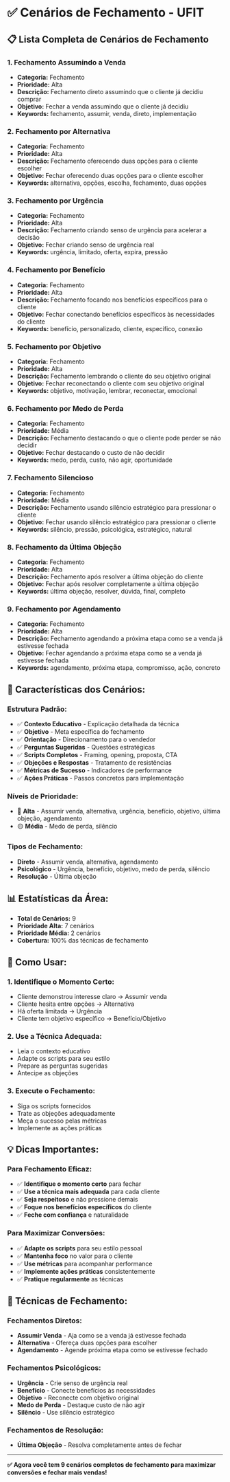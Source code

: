 # ✅ Cenários de Fechamento - UFIT

## 📋 **Lista Completa de Cenários de Fechamento**

### **1. Fechamento Assumindo a Venda**
- **Categoria:** Fechamento
- **Prioridade:** Alta
- **Descrição:** Fechamento direto assumindo que o cliente já decidiu comprar
- **Objetivo:** Fechar a venda assumindo que o cliente já decidiu
- **Keywords:** fechamento, assumir, venda, direto, implementação

### **2. Fechamento por Alternativa**
- **Categoria:** Fechamento
- **Prioridade:** Alta
- **Descrição:** Fechamento oferecendo duas opções para o cliente escolher
- **Objetivo:** Fechar oferecendo duas opções para o cliente escolher
- **Keywords:** alternativa, opções, escolha, fechamento, duas opções

### **3. Fechamento por Urgência**
- **Categoria:** Fechamento
- **Prioridade:** Alta
- **Descrição:** Fechamento criando senso de urgência para acelerar a decisão
- **Objetivo:** Fechar criando senso de urgência real
- **Keywords:** urgência, limitado, oferta, expira, pressão

### **4. Fechamento por Benefício**
- **Categoria:** Fechamento
- **Prioridade:** Alta
- **Descrição:** Fechamento focando nos benefícios específicos para o cliente
- **Objetivo:** Fechar conectando benefícios específicos às necessidades do cliente
- **Keywords:** benefício, personalizado, cliente, específico, conexão

### **5. Fechamento por Objetivo**
- **Categoria:** Fechamento
- **Prioridade:** Alta
- **Descrição:** Fechamento lembrando o cliente do seu objetivo original
- **Objetivo:** Fechar reconectando o cliente com seu objetivo original
- **Keywords:** objetivo, motivação, lembrar, reconectar, emocional

### **6. Fechamento por Medo de Perda**
- **Categoria:** Fechamento
- **Prioridade:** Média
- **Descrição:** Fechamento destacando o que o cliente pode perder se não decidir
- **Objetivo:** Fechar destacando o custo de não decidir
- **Keywords:** medo, perda, custo, não agir, oportunidade

### **7. Fechamento Silencioso**
- **Categoria:** Fechamento
- **Prioridade:** Média
- **Descrição:** Fechamento usando silêncio estratégico para pressionar o cliente
- **Objetivo:** Fechar usando silêncio estratégico para pressionar o cliente
- **Keywords:** silêncio, pressão, psicológica, estratégico, natural

### **8. Fechamento da Última Objeção**
- **Categoria:** Fechamento
- **Prioridade:** Alta
- **Descrição:** Fechamento após resolver a última objeção do cliente
- **Objetivo:** Fechar após resolver completamente a última objeção
- **Keywords:** última objeção, resolver, dúvida, final, completo

### **9. Fechamento por Agendamento**
- **Categoria:** Fechamento
- **Prioridade:** Alta
- **Descrição:** Fechamento agendando a próxima etapa como se a venda já estivesse fechada
- **Objetivo:** Fechar agendando a próxima etapa como se a venda já estivesse fechada
- **Keywords:** agendamento, próxima etapa, compromisso, ação, concreto

## 🎯 **Características dos Cenários:**

### **Estrutura Padrão:**
- ✅ **Contexto Educativo** - Explicação detalhada da técnica
- ✅ **Objetivo** - Meta específica do fechamento
- ✅ **Orientação** - Direcionamento para o vendedor
- ✅ **Perguntas Sugeridas** - Questões estratégicas
- ✅ **Scripts Completos** - Framing, opening, proposta, CTA
- ✅ **Objeções e Respostas** - Tratamento de resistências
- ✅ **Métricas de Sucesso** - Indicadores de performance
- ✅ **Ações Práticas** - Passos concretos para implementação

### **Níveis de Prioridade:**
- 🔴 **Alta** - Assumir venda, alternativa, urgência, benefício, objetivo, última objeção, agendamento
- 🟡 **Média** - Medo de perda, silêncio

### **Tipos de Fechamento:**
- **Direto** - Assumir venda, alternativa, agendamento
- **Psicológico** - Urgência, benefício, objetivo, medo de perda, silêncio
- **Resolução** - Última objeção

## 📊 **Estatísticas da Área:**
- **Total de Cenários:** 9
- **Prioridade Alta:** 7 cenários
- **Prioridade Média:** 2 cenários
- **Cobertura:** 100% das técnicas de fechamento

## 🚀 **Como Usar:**

### **1. Identifique o Momento Certo:**
- Cliente demonstrou interesse claro → Assumir venda
- Cliente hesita entre opções → Alternativa
- Há oferta limitada → Urgência
- Cliente tem objetivo específico → Benefício/Objetivo

### **2. Use a Técnica Adequada:**
- Leia o contexto educativo
- Adapte os scripts para seu estilo
- Prepare as perguntas sugeridas
- Antecipe as objeções

### **3. Execute o Fechamento:**
- Siga os scripts fornecidos
- Trate as objeções adequadamente
- Meça o sucesso pelas métricas
- Implemente as ações práticas

## 💡 **Dicas Importantes:**

### **Para Fechamento Eficaz:**
- ✅ **Identifique o momento certo** para fechar
- ✅ **Use a técnica mais adequada** para cada cliente
- ✅ **Seja respeitoso** e não pressione demais
- ✅ **Foque nos benefícios específicos** do cliente
- ✅ **Feche com confiança** e naturalidade

### **Para Maximizar Conversões:**
- ✅ **Adapte os scripts** para seu estilo pessoal
- ✅ **Mantenha foco** no valor para o cliente
- ✅ **Use métricas** para acompanhar performance
- ✅ **Implemente ações práticas** consistentemente
- ✅ **Pratique regularmente** as técnicas

## 🎯 **Técnicas de Fechamento:**

### **Fechamentos Diretos:**
- **Assumir Venda** - Aja como se a venda já estivesse fechada
- **Alternativa** - Ofereça duas opções para escolher
- **Agendamento** - Agende próxima etapa como se estivesse fechado

### **Fechamentos Psicológicos:**
- **Urgência** - Crie senso de urgência real
- **Benefício** - Conecte benefícios às necessidades
- **Objetivo** - Reconecte com objetivo original
- **Medo de Perda** - Destaque custo de não agir
- **Silêncio** - Use silêncio estratégico

### **Fechamentos de Resolução:**
- **Última Objeção** - Resolva completamente antes de fechar

---

**✅ Agora você tem 9 cenários completos de fechamento para maximizar conversões e fechar mais vendas!**

